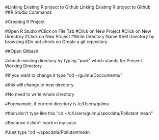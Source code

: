 #Linking Existing R project to Github
Linking Existing R project to Github
##R Studio Commands

#Creating R Project

#Open R Studio
#Click on File Tab
#Click on New Project 
#Click on New Directory
#Click on New Project
#Write Directory Name
#Set Directory by browsing
#Do not check on Create a git repository

##Open Gitbash

#check existing directory by typing "pwd" which stands for Present Working Directory

#If you want to change it type "cd ~/gulmu/Doccuments/" 

#this will change to new directory.

#No need to write whole directory

#Forexample, if current directory is /c/Users/gulmu

#then don't type like this  "cd ~/c/Users/gulmu/specdata/Pollutant mean"

#Because it didn't work in my case.

#Just type "cd ~/specdata/Pollutantmean

